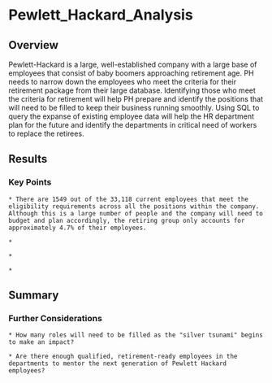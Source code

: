 # Pewlett_Hackard_Analysis

## Overview
Pewlett-Hackard is a large, well-established company with a large base of employees that consist of baby boomers approaching retirement age. PH needs to narrow down the employees who meet the criteria for their retirement package from their large database. Identifying those who meet the criteria for retirement will help PH prepare and identify the positions that will need to be filled to keep their business running smoothly. Using SQL to query the expanse of existing employee data will help the HR department plan for the future and identify the departments in critical need of workers to replace the retirees. 


## Results

### Key Points
	* There are 1549 out of the 33,118 current employees that meet the eligibility requirements across all the positions within the company. Although this is a large number of people and the company will need to budget and plan accordingly, the retiring group only accounts for approximately 4.7% of their employees. 

	* 
	
	*
	
	*

## Summary

### Further Considerations
	
	* How many roles will need to be filled as the "silver tsunami" begins to make an impact?
	
	* Are there enough qualified, retirement-ready employees in the departments to mentor the next generation of Pewlett Hackard employees?